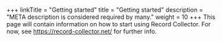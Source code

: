 +++
linkTitle = "Getting started"
title = "Getting started"
description = "META description is considered required by many."
weight = 10
+++
This page will contain information on how to start using Record Collector.
For now, see https://record-collector.net/ for further info.
